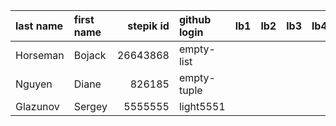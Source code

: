 | last name   | first name   |   stepik id | github login   | lb1   | lb2   | lb3   | lb4   | ts1   | ts2   | tp   | pj   |
|:------------|:-------------|------------:|:---------------|:------|:------|:------|:------|:------|:------|:-----|:-----|
| Horseman    | Bojack       |    26643868 | empty-list     |       |       |       |       |       |       |      |      |
| Nguyen      | Diane        |      826185 | empty-tuple    |       |       |       |       |       |       |      |      |
| Glazunov    | Sergey       |     5555555 | light5551      |       |       |       |       |       |       |      |      |
